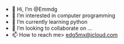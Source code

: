 - 👋 Hi, I’m @Emmdg
- 👀 I’m interested in computer programming
- 🌱 I’m currently learning python
- 💞️ I’m looking to collaborate on ...
- 📫 How to reach me> edg5mx@icloud.com

<!---
Emmdg/Emmdg is a ✨ special ✨ repository because its `README.md` (this file) appears on your GitHub profile.
You can click the Preview link to take a look at your changes.
--->
